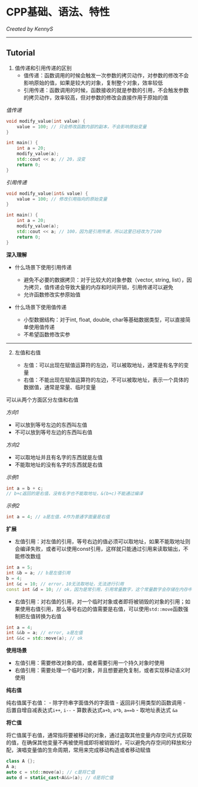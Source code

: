 # CPP基础、语法、特性

*Created by KennyS*

---


## Tutorial

1. 值传递和引用传递的区别
    - 值传递：函数调用的时候会触发一次参数的拷贝动作，对参数的修改不会影响原始的值，如果是较大的对象，复制整个对象，效率较低
    - 引用传递：函数调用的时候，函数接收的就是参数的引用，不会触发参数的拷贝动作，效率较高，但对参数的修改会直接作用于原始的值


*值传递*
```cpp
void modify_value(int value) {
    value = 100; // 只会修改函数内部的副本，不会影响原始变量
}

int main() {
    int a = 20;
    modify_value(a);
    std::cout << a; // 20，没变
    return 0;
}
```

*引用传递*
```cpp
void modify_value(int& value) {
    value = 100; // 修改引用指向的原始变量
}

int main() {
    int a = 20;
    modify_value(a);
    std::cout << a; // 100，因为是引用传递，所以这里已经改为了100
    return 0;
}
```

**深入理解**

- 什么场景下使用引用传递
    - 避免不必要的数据拷贝：对于比较大的对象参数（vector, string, list），因为拷贝，值传递会导致大量的内存和时间开销，引用传递可以避免
    - 允许函数修改实参原始值

- 什么场景下使用值传递
    - 小型数据结构：对于int, float, double, char等基础数据类型，可以直接简单使用值传递
    - 不希望函数修改实参


---

2. 左值和右值

    - 左值：可以出现在赋值运算符的左边，可以被取地址，通常是有名字的变量
    - 右值：不能出现在赋值运算符的左边，不可以被取地址，表示一个具体的数据值，通常是常量、临时变量


可以从两个方面区分左值和右值

*方向1*
- 可以放到等号左边的东西叫左值
- 不可以放到等号左边的东西叫右值

*方向2*
- 可以取地址并且有名字的东西就是左值
- 不能取地址的没有名字的东西就是右值


*示例1*

```cpp
int a = b + c; 
// b+c返回的是右值，没有名字也不能取地址，&(b+c)不能通过编译
```

*示例2*

```cpp
int a = 4; // a是左值，4作为普通字面量是右值
```

**扩展**

- 左值引用：对左值的引用，等号右边的值必须可以取地址，如果不能取地址则会编译失败，或者可以使用const引用，这样就只能通过引用来读取输出，不能修改数组

```cpp
int a = 5;
int &b = a; // b是左值引用
b = 4;
int &c = 10; // error，10无法取地址，无法进行引用
const int &d = 10; // ok，因为是常引用，引用常量数字，这个常量数字会存储在内存中，可以取地址
```

- 右值引用：对右值的引用，对一个临时对象或者即将被销毁的对象的引用；如果使用右值引用，那么等号右边的值需要是右值，可以使用`std::move`函数强制把左值转换为右值

```cpp
int a = 4;
int &&b = a; // error, a是左值
int &&c = std::move(a); // ok
```


**使用场景**

- 左值引用：需要修改对象的值，或者需要引用一个持久对象时使用
- 右值引用：需要处理一个临时对象，并且想要避免复制，或者实现移动语义时使用


**纯右值**

纯右值属于右值：
    - 除字符串字面值外的字面值
    - 返回非引用类型的函数调用
    - 后置自增自减表达式`i++`, `i--`
    - 算数表达式`a+b`,  `a*b`, `a==b`
    - 取地址表达式 `&a`


**将亡值**

将亡值属于右值，通常指将要被移动的对象，通过盗取其他变量内存空间方式获取的值，在确保其他变量不再被使用或即将被销毁时，可以避免内存空间的释放和分配，演唱变量值的生命周期，常用来完成移动构造或者移动赋值

```cpp
class A {};
A a;
auto c = std::move(a); // c是将亡值
auto d = static_cast<A&&>(a); // d是将亡值
```
